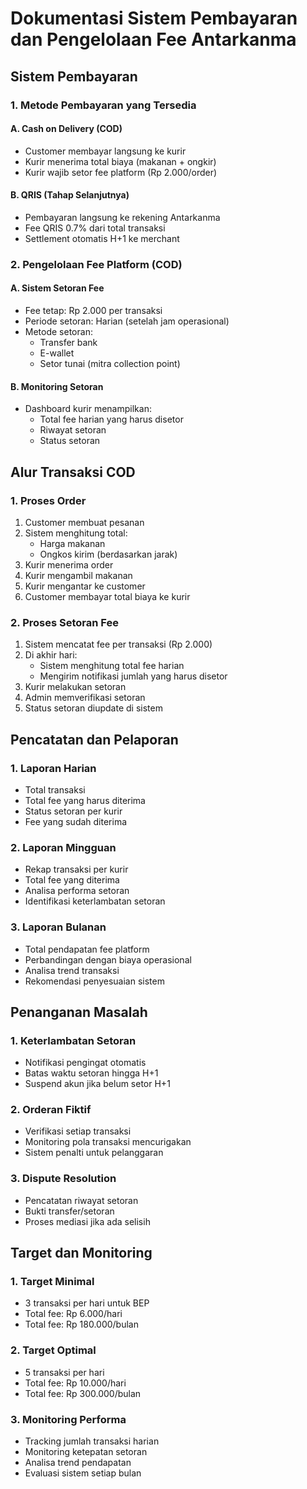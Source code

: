 # Dokumentasi Sistem Pembayaran dan Pengelolaan Fee Antarkanma

## Sistem Pembayaran

### 1. Metode Pembayaran yang Tersedia

#### A. Cash on Delivery (COD)
- Customer membayar langsung ke kurir
- Kurir menerima total biaya (makanan + ongkir)
- Kurir wajib setor fee platform (Rp 2.000/order)

#### B. QRIS (Tahap Selanjutnya)
- Pembayaran langsung ke rekening Antarkanma
- Fee QRIS 0.7% dari total transaksi
- Settlement otomatis H+1 ke merchant

### 2. Pengelolaan Fee Platform (COD)

#### A. Sistem Setoran Fee
- Fee tetap: Rp 2.000 per transaksi
- Periode setoran: Harian (setelah jam operasional)
- Metode setoran:
  * Transfer bank
  * E-wallet
  * Setor tunai (mitra collection point)

#### B. Monitoring Setoran
- Dashboard kurir menampilkan:
  * Total fee harian yang harus disetor
  * Riwayat setoran
  * Status setoran

## Alur Transaksi COD

### 1. Proses Order
1. Customer membuat pesanan
2. Sistem menghitung total:
   - Harga makanan
   - Ongkos kirim (berdasarkan jarak)
3. Kurir menerima order
4. Kurir mengambil makanan
5. Kurir mengantar ke customer
6. Customer membayar total biaya ke kurir

### 2. Proses Setoran Fee
1. Sistem mencatat fee per transaksi (Rp 2.000)
2. Di akhir hari:
   - Sistem menghitung total fee harian
   - Mengirim notifikasi jumlah yang harus disetor
3. Kurir melakukan setoran
4. Admin memverifikasi setoran
5. Status setoran diupdate di sistem

## Pencatatan dan Pelaporan

### 1. Laporan Harian
- Total transaksi
- Total fee yang harus diterima
- Status setoran per kurir
- Fee yang sudah diterima

### 2. Laporan Mingguan
- Rekap transaksi per kurir
- Total fee yang diterima
- Analisa performa setoran
- Identifikasi keterlambatan setoran

### 3. Laporan Bulanan
- Total pendapatan fee platform
- Perbandingan dengan biaya operasional
- Analisa trend transaksi
- Rekomendasi penyesuaian sistem

## Penanganan Masalah

### 1. Keterlambatan Setoran
- Notifikasi pengingat otomatis
- Batas waktu setoran hingga H+1
- Suspend akun jika belum setor H+1

### 2. Orderan Fiktif
- Verifikasi setiap transaksi
- Monitoring pola transaksi mencurigakan
- Sistem penalti untuk pelanggaran

### 3. Dispute Resolution
- Pencatatan riwayat setoran
- Bukti transfer/setoran
- Proses mediasi jika ada selisih

## Target dan Monitoring

### 1. Target Minimal
- 3 transaksi per hari untuk BEP
- Total fee: Rp 6.000/hari
- Total fee: Rp 180.000/bulan

### 2. Target Optimal
- 5 transaksi per hari
- Total fee: Rp 10.000/hari
- Total fee: Rp 300.000/bulan

### 3. Monitoring Performa
- Tracking jumlah transaksi harian
- Monitoring ketepatan setoran
- Analisa trend pendapatan
- Evaluasi sistem setiap bulan
